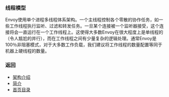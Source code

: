### 线程模型

Envoy使用单个进程多线程体系架构。一个主线程控制各个零散的协作任务，如一些工作线程执行监听、过滤和转发任务。一旦某个连接被一个监听器接受，这个连接将会一直运行在一个工作线程上。这使得大多数Envoy在很大程度上是单线程的（令人尴尬的并行），而在工作线程之间有少量复杂的逻辑处理。通常Envoy是100％非阻塞模式，对于大多数工作负载，我们建议将工作线程的数量配置等同于机器上硬线程的数量。

### 返回
- [架构介绍](../Architectureoverview.md)
- [简介](../../Introduction.md)
- [首页目录](../../README.md)
